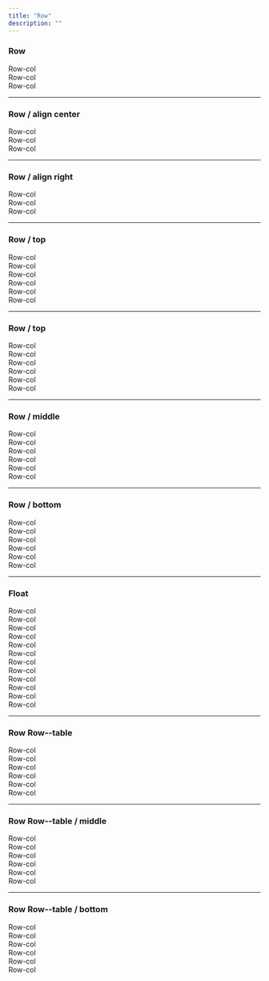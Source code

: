```yaml
---
title: "Row"
description: ""
---
```


<div class="Container test-container">
  <h3>Row</h3>
  <div class="Row">
    <div class="Row-col test-row-col t-width3of6 t-wxs-width1of3 t-wsm-width1of4 t-wmd-width1of6 t-wlg-width1of6">
      Row-col
    </div>
    <div class="Row-col test-row-col t-width3of6 t-wxs-width1of3 t-wsm-width1of4 t-wmd-width1of6 t-wlg-width1of6">
      Row-col
    </div>
    <div class="Row-col test-row-col t-width3of6 t-wxs-width1of3 t-wsm-width1of4 t-wmd-width1of6 t-wlg-width1of6">
      Row-col
    </div>
  </div>
</div>

<hr>

<div class="Container test-container">
  <h3>Row / align center</h3>
  <div class="Row Row--center">
    <div class="Row-col test-row-col t-width3of6 t-wxs-width1of3 t-wsm-width1of4 t-wmd-width1of6 t-wlg-width1of6">
      Row-col
    </div>
    <div class="Row-col test-row-col t-width3of6 t-wxs-width1of3 t-wsm-width1of4 t-wmd-width1of6 t-wlg-width1of6">
      Row-col
    </div>
    <div class="Row-col test-row-col t-width3of6 t-wxs-width1of3 t-wsm-width1of4 t-wmd-width1of6 t-wlg-width1of6">
      Row-col
    </div>
  </div>
</div>

<hr>

<div class="Container test-container">
  <h3>Row / align right</h3>
  <div class="Row Row--right">
    <div class="Row-col test-row-col t-width3of6 t-wxs-width1of3 t-wsm-width1of4 t-wmd-width1of6 t-wlg-width1of6">
      Row-col
    </div>
    <div class="Row-col test-row-col t-width3of6 t-wxs-width1of3 t-wsm-width1of4 t-wmd-width1of6 t-wlg-width1of6">
      Row-col
    </div>
    <div class="Row-col test-row-col t-width3of6 t-wxs-width1of3 t-wsm-width1of4 t-wmd-width1of6 t-wlg-width1of6">
      Row-col
    </div>
  </div>
</div>

<hr>

<div class="ContainerFull test-container">
  <h3>Row / top</h3>
  <div class="Row">
    <div class="Row-col test-row-col t-width3of6 t-wxs-width1of3 t-wsm-width1of4 t-wmd-width1of6 t-wlg-width1of6">
      Row-col
    </div>
    <div class="Row-col test-row-col t-width3of6 t-wxs-width1of3 t-wsm-width1of4 t-wmd-width1of6 t-wlg-width1of6">
      Row-col
    </div>
    <div class="Row-col test-row-col test-row-col--height t-width3of6 t-wxs-width1of3 t-wsm-width1of4 t-wmd-width1of6 t-wlg-width1of6">
      Row-col
    </div>
    <div class="Row-col test-row-col t-width3of6 t-wxs-width1of3 t-wsm-width1of4 t-wmd-width1of6 t-wlg-width1of6">
      Row-col
    </div>
    <div class="Row-col test-row-col t-width3of6 t-wxs-width1of3 t-wsm-width1of4 t-wmd-width1of6 t-wlg-width1of6">
      Row-col
    </div>
    <div class="Row-col test-row-col t-width3of6 t-wxs-width1of3 t-wsm-width1of4 t-wmd-width1of6 t-wlg-width1of6">
      Row-col
    </div>
  </div>
</div>

<hr>

<div class="Container test-container">
  <h3>Row / top</h3>
  <div class="Row">
    <div class="Row-col test-row-col t-width3of6 t-wxs-width1of3 t-wsm-width1of4 t-wmd-width1of6 t-wlg-width1of6">
      Row-col
    </div>
    <div class="Row-col test-row-col t-width3of6 t-wxs-width1of3 t-wsm-width1of4 t-wmd-width1of6 t-wlg-width1of6">
      Row-col
    </div>
    <div class="Row-col test-row-col test-row-col--height t-width3of6 t-wxs-width1of3 t-wsm-width1of4 t-wmd-width1of6 t-wlg-width1of6">
      Row-col
    </div>
    <div class="Row-col test-row-col t-width3of6 t-wxs-width1of3 t-wsm-width1of4 t-wmd-width1of6 t-wlg-width1of6">
      Row-col
    </div>
    <div class="Row-col test-row-col t-width3of6 t-wxs-width1of3 t-wsm-width1of4 t-wmd-width1of6 t-wlg-width1of6">
      Row-col
    </div>
    <div class="Row-col test-row-col t-width3of6 t-wxs-width1of3 t-wsm-width1of4 t-wmd-width1of6 t-wlg-width1of6">
      Row-col
    </div>
  </div>
</div>

<hr>

<div class="Container test-container">
  <h3>Row / middle</h3>
  <div class="Row Row--middle">
    <div class="Row-col test-row-col t-width3of6 t-wxs-width1of3 t-wsm-width1of4 t-wmd-width1of6 t-wlg-width1of6">
      Row-col
    </div>
    <div class="Row-col test-row-col t-width3of6 t-wxs-width1of3 t-wsm-width1of4 t-wmd-width1of6 t-wlg-width1of6">
      Row-col
    </div>
    <div class="Row-col test-row-col test-row-col--height t-width3of6 t-wxs-width1of3 t-wsm-width1of4 t-wmd-width1of6 t-wlg-width1of6">
      Row-col
    </div>
    <div class="Row-col test-row-col t-width3of6 t-wxs-width1of3 t-wsm-width1of4 t-wmd-width1of6 t-wlg-width1of6">
      Row-col
    </div>
    <div class="Row-col test-row-col t-width3of6 t-wxs-width1of3 t-wsm-width1of4 t-wmd-width1of6 t-wlg-width1of6">
      Row-col
    </div>
    <div class="Row-col test-row-col t-width3of6 t-wxs-width1of3 t-wsm-width1of4 t-wmd-width1of6 t-wlg-width1of6">
      Row-col
    </div>
  </div>
</div>

<hr>

<div class="Container test-container">
  <h3>Row / bottom</h3>
  <div class="Row Row--bottom">
    <div class="Row-col test-row-col t-width3of6 t-wxs-width1of3 t-wsm-width1of4 t-wmd-width1of6 t-wlg-width1of6">
      Row-col
    </div>
    <div class="Row-col test-row-col t-width3of6 t-wxs-width1of3 t-wsm-width1of4 t-wmd-width1of6 t-wlg-width1of6">
      Row-col
    </div>
    <div class="Row-col test-row-col test-row-col--height t-width3of6 t-wxs-width1of3 t-wsm-width1of4 t-wmd-width1of6 t-wlg-width1of6">
      Row-col
    </div>
    <div class="Row-col test-row-col t-width3of6 t-wxs-width1of3 t-wsm-width1of4 t-wmd-width1of6 t-wlg-width1of6">
      Row-col
    </div>
    <div class="Row-col test-row-col t-width3of6 t-wxs-width1of3 t-wsm-width1of4 t-wmd-width1of6 t-wlg-width1of6">
      Row-col
    </div>
    <div class="Row-col test-row-col t-width3of6 t-wxs-width1of3 t-wsm-width1of4 t-wmd-width1of6 t-wlg-width1of6">
      Row-col
    </div>
  </div>
</div>

<hr>



<div class="Container test-container">
  <h3>Float</h3>
  <div class="Row Row--float">
    <div class="Row-col test-row-col t-width3of6 t-wxs-width1of3 t-wsm-width1of4 t-wmd-width1of6 t-wlg-width1of6">
      Row-col
    </div>
    <div class="Row-col test-row-col t-width3of6 t-wxs-width1of3 t-wsm-width1of4 t-wmd-width1of6 t-wlg-width1of6">
      Row-col
    </div>
    <div class="Row-col test-row-col t-width3of6 t-wxs-width1of3 t-wsm-width1of4 t-wmd-width1of6 t-wlg-width1of6">
      Row-col
    </div>
    <div class="Row-col test-row-col t-width3of6 t-wxs-width1of3 t-wsm-width1of4 t-wmd-width1of6 t-wlg-width1of6">
      Row-col
    </div>
    <div class="Row-col test-row-col t-width3of6 t-wxs-width1of3 t-wsm-width1of4 t-wmd-width1of6 t-wlg-width1of6">
      Row-col
    </div>
    <div class="Row-col test-row-col--height test-row-col t-width3of6 t-wxs-width1of3 t-wsm-width1of4 t-wmd-width1of6 t-wlg-width1of6">
      Row-col
    </div>
    <div class="Row-col test-row-col t-width3of6 t-wxs-width1of3 t-wsm-width1of4 t-wmd-width1of6 t-wlg-width1of6">
      Row-col
    </div>
    <div class="Row-col test-row-col t-width3of6 t-wxs-width1of3 t-wsm-width1of4 t-wmd-width1of6 t-wlg-width1of6">
      Row-col
    </div>
    <div class="Row-col test-row-col t-width3of6 t-wxs-width1of3 t-wsm-width1of4 t-wmd-width1of6 t-wlg-width1of6">
      Row-col
    </div>
    <div class="Row-col test-row-col t-width3of6 t-wxs-width1of3 t-wsm-width1of4 t-wmd-width1of6 t-wlg-width1of6">
      Row-col
    </div>
    <div class="Row-col test-row-col t-width3of6 t-wxs-width1of3 t-wsm-width1of4 t-wmd-width1of6 t-wlg-width1of6">
      Row-col
    </div>
    <div class="Row-col test-row-col t-width3of6 t-wxs-width1of3 t-wsm-width1of4 t-wmd-width1of6 t-wlg-width1of6">
      Row-col
    </div>
  </div>
</div>

<hr>

<div class="Container test-container">
  <h3>Row Row--table</h3>
  <div class="Row Row--table">
    <div class="Row-col test-row-col t-wxs-width1of6">
      Row-col
    </div>
    <div class="Row-col test-row-col t-wxs-width1of6">
      Row-col
    </div>
    <div class="Row-col test-row-col--height test-row-col t-wxs-width1of6">
      Row-col
    </div>
    <div class="Row-col test-row-col t-wxs-width1of6">
      Row-col
    </div>
    <div class="Row-col test-row-col t-wxs-width1of6">
      Row-col
    </div>
    <div class="Row-col test-row-col t-wxs-width1of6">
      Row-col
    </div>
  </div>
</div>

<hr>

<div class="Container test-container">
  <h3>Row Row--table / middle</h3>
  <div class="Row Row--table Row--middle">
    <div class="Row-col test-row-col t-wxs-width1of6">
      Row-col
    </div>
    <div class="Row-col test-row-col t-wxs-width1of6">
      Row-col
    </div>
    <div class="Row-col test-row-col t-wxs-width1of6">
      Row-col
    </div>
    <div class="Row-col test-row-col test-row-col--height t-wxs-width1of6">
      Row-col
    </div>
    <div class="Row-col test-row-col t-wxs-width1of6">
      Row-col
    </div>
    <div class="Row-col test-row-col t-wxs-width1of6">
      Row-col
    </div>
  </div>
</div>

<hr>

<div class="Container test-container">
  <h3>Row Row--table / bottom</h3>
  <div class="Row Row--table Row--bottom">
    <div class="Row-col test-row-col t-wsm-width1of6">
      Row-col
    </div>
    <div class="Row-col test-row-col t-wsm-width1of6">
      Row-col
    </div>
    <div class="Row-col test-row-col test-row-col--height t-wsm-width1of6">
      Row-col
    </div>
    <div class="Row-col test-row-col t-wsm-width1of6">
      Row-col
    </div>
    <div class="Row-col test-row-col t-wsm-width1of6">
      Row-col
    </div>
    <div class="Row-col test-row-col t-wsm-width1of6">
      Row-col
    </div>
  </div>
</div>
